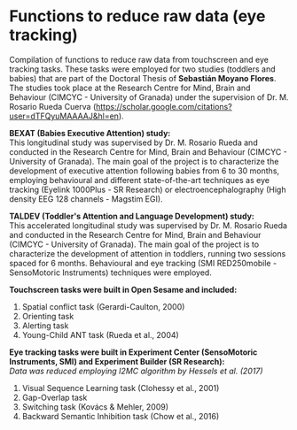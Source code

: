 # Functions to reduce raw data (eye tracking)
Compilation of functions to reduce raw data from touchscreen and eye tracking tasks. These tasks were employed for two studies (toddlers and babies) that are part of the Doctoral Thesis of **Sebastián Moyano Flores**. The studies took place at the Research Centre for Mind, Brain and Behaviour (CIMCYC - University of Granada) under the supervision of Dr. M. Rosario Rueda Cuerva (https://scholar.google.com/citations?user=dTFQyuMAAAAJ&hl=en).

**BEXAT (Babies Executive Attention) study:** <br>
This longitudinal study was supervised by Dr. M. Rosario Rueda and conducted in the Research Centre for Mind, Brain and Behaviour (CIMCYC - University of Granada). The main goal of the project is to characterize the development of executive attention following babies from 6 to 30 months, employing behavioural and different state-of-the-art techniques as eye tracking (Eyelink 1000Plus - SR Research) or electroencephalography (High density EEG 128 channels - Magstim EGI).

**TALDEV (Toddler's Attention and Language Development) study:** <br>
This accelerated longitudinal study was supervised by Dr. M. Rosario Rueda and conducted in the Research Centre for Mind, Brain and Behaviour (CIMCYC - University of Granada). The main goal of the project is to characterize the development of attention in toddlers, running two sessions spaced for 6 months. Behavioural and eye tracking (SMI RED250mobile - SensoMotoric Instruments) techniques were employed.


**Touchscreen tasks were built in Open Sesame and included:**
1. Spatial conflict task (Gerardi-Caulton, 2000)
2. Orienting task
3. Alerting task
4. Young-Child ANT task (Rueda et al., 2004)

**Eye tracking tasks were built in Experiment Center (SensoMotoric Instruments, SMI) and Experiment Builder (SR Research):** <br>
*Data was reduced employing I2MC algorithm by Hessels et al. (2017)*
1. Visual Sequence Learning task (Clohessy et al., 2001)
2. Gap-Overlap task
3. Switching task (Kovács & Mehler, 2009)
4. Backward Semantic Inhibition task (Chow et al., 2016)


